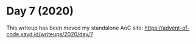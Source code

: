 # Day 7 (2020)

This writeup has been moved my standalone AoC site: https://advent-of-code.xavd.id/writeups/2020/day/7

